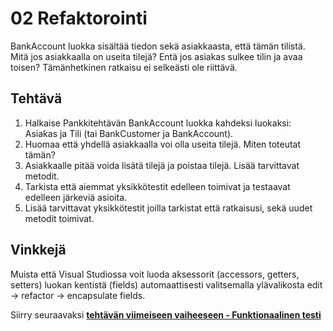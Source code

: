 # 02 Refaktorointi

BankAccount luokka sisältää tiedon sekä asiakkaasta, että tämän tilistä. Mitä jos asiakkaalla on useita tilejä? Entä jos asiakas sulkee tilin ja avaa toisen? Tämänhetkinen ratkaisu ei selkeästi ole riittävä. 

## Tehtävä

1. Halkaise Pankkitehtävän BankAccount luokka kahdeksi luokaksi: Asiakas ja Tili (tai BankCustomer ja BankAccount).
2. Huomaa että yhdellä asiakkaalla voi olla useita tilejä. Miten toteutat tämän?
3. Asiakkaalle pitää voida lisätä tilejä ja poistaa tilejä. Lisää tarvittavat metodit.
4. Tarkista että aiemmat yksikkötestit edelleen toimivat ja testaavat edelleen järkeviä asioita.
5. Lisää tarvittavat yksikkötestit joilla tarkistat että ratkaisusi, sekä uudet metodit toimivat.

## Vinkkejä

Muista että Visual Studiossa voit luoda aksessorit (accessors, getters, setters) luokan kentistä (fields) automaattisesti valitsemalla ylävalikosta edit -> refactor -> encapsulate fields.


   Siirry seuraavaksi **[tehtävän viimeiseen vaiheeseen - Funktionaalinen testi](3_FunktionaalinenTesti.md)**
